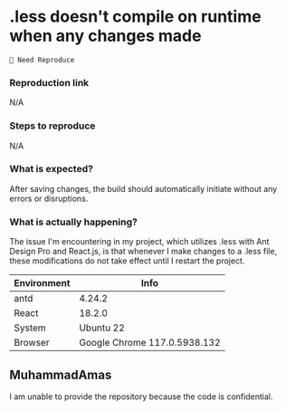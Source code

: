 # .less doesn't compile on runtime when any changes made

`🤔 Need Reproduce`

### Reproduction link

N/A

### Steps to reproduce

N/A

### What is expected?

After saving changes, the build should automatically initiate without any errors or disruptions.

### What is actually happening?

The issue I'm encountering in my project, which utilizes .less with Ant Design Pro and React.js, is that whenever I make changes to a .less file, these modifications do not take effect until I restart the project.

| Environment | Info                         |
| ----------- | ---------------------------- |
| antd        | 4.24.2                       |
| React       | 18.2.0                       |
| System      | Ubuntu 22                    |
| Browser     | Google Chrome 117.0.5938.132 |

<!-- generated by ant-design-issue-helper. DO NOT REMOVE -->

## MuhammadAmas

I am unable to provide the repository because the code is confidential.
